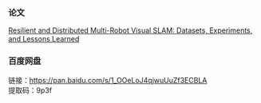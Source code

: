 ### 论文
[Resilient and Distributed Multi-Robot Visual SLAM: Datasets, Experiments, and Lessons Learned]()
### 百度网盘
链接：https://pan.baidu.com/s/1_OOeLoJ4qjwuUuZf3ECBLA   
提取码：9p3f
